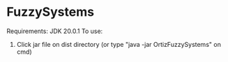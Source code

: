 # FuzzySystems
Requirements:
JDK 20.0.1
To use:
1. Click jar file on dist directory (or type "java -jar OrtizFuzzySystems" on cmd)
